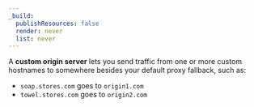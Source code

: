 ```yaml
---
_build:
  publishResources: false
  render: never
  list: never
---
```

A **custom origin server** lets you send traffic from one or more custom hostnames to somewhere besides your default proxy fallback, such as:

- `soap.stores.com` goes to `origin1.com`
- `towel.stores.com` goes to `origin2.com`
